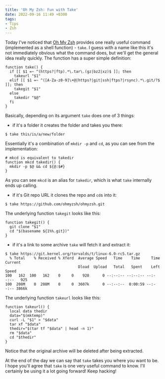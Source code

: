 ```yaml
---
title: 'Oh My Zsh: Fun with Take'
date: 2022-09-16 11:49 +0300
tags:
- Tips
- Zsh
---
```


Today I've noticed that [Oh My Zsh](https://github.com/ohmyzsh/ohmyzsh) provides
one really useful command (implemented as a shell function) - `take`. I guess with a name like this it's not immediately obvious what the command does, but we'll get the general idea really quickly. The function has a super simple definition:

``` shell
function take() {
  if [[ $1 =~ ^(https?|ftp).*\.tar\.(gz|bz2|xz)$ ]]; then
    takeurl "$1"
  elif [[ $1 =~ ^([A-Za-z0-9]\+@|https?|git|ssh|ftps?|rsync).*\.git/?$ ]]; then
    takegit "$1"
  else
    takedir "$@"
  fi
}
```

Basically, depending on its argument `take` does one of 3 things:

- if it's a folder it creates the folder and takes you there:

``` shellsession
$ take this/is/a/new/folder
```

Essentially it's a combination of `mkdir -p` and `cd`, as you can see from the
implementation:

``` shell
# mkcd is equivalent to takedir
function mkcd takedir() {
  mkdir -p $@ && cd ${@:$#}
}
```

As you can see `mkcd` is an alias for `takedir`, which is what `take` internally
ends up calling.

- if it's Git repo URL it clones the repo and `cd`s into it:

``` shellsession
$ take https://github.com/ohmyzsh/ohmyzsh.git
```

The underlying function `takegit` looks like this:

``` shell
function takegit() {
  git clone "$1"
  cd "$(basename ${1%%.git})"
}
```

- if it's a link to some archive `take` will fetch it and extract it:

``` shellsession
$ take https://git.kernel.org/torvalds/t/linux-6.0-rc5.tar.gz
  % Total    % Received % Xferd  Average Speed   Time    Time     Time  Current
                                 Dload  Upload   Total   Spent    Left  Speed
100   162  100   162    0     0    920      0 --:--:-- --:--:-- --:--:--   925
100  208M    0  208M    0     0  3607k      0 --:--:--  0:00:59 --:--:-- 3866k
```

The underlying function `takeurl` looks like this:

``` shell
function takeurl() {
  local data thedir
  data="$(mktemp)"
  curl -L "$1" > "$data"
  tar xf "$data"
  thedir="$(tar tf "$data" | head -n 1)"
  rm "$data"
  cd "$thedir"
}
```

Notice that the original archive will be deleted after being extracted.

At the end of the day we can say that `take` takes you where you want to be. I
hope you'll agree that `take` is one very useful command to know. I'll certainly
be using it a lot going forward! Keep hacking!
